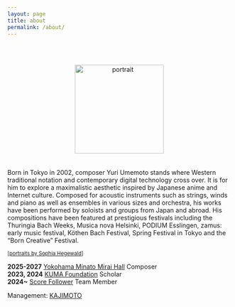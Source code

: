 ```yaml
---
layout: page
title: about
permalink: /about/
---
```

<br><br>
<div align="center">
  <img src="https://www.yuriumemoto.com/pics/SophiaHegewald_Yuri Umemoto2024050166139_small.jpeg" alt="portrait" width="200">
</div>
<br><br>
Born in Tokyo in 2002, composer Yuri Umemoto stands where Western traditional notation and contemporary digital technology cross over. It is for him to explore a maximalistic aesthetic inspired by Japanese anime and Internet culture. Composed for acoustic instruments such as strings, winds and piano as well as ensembles in various sizes and orchestra, his works have been performed by soloists and groups from Japan and abroad.  
His compositions have been featured at prestigious festivals including the Thuringia Bach Weeks, Musica nova Helsinki, PODIUM Esslingen, zamus: early music festival, Köthen Bach Festival, Spring Festival in Tokyo and the “Born Creative” Festival.  

<small>[[portraits by Sophia Hegewald](https://sophia-hegewald.de/yuri-umemoto-komponist)]</small>  

**2025-2027** [Yokohama Minato Mirai Hall](https://yokohama-minatomiraihall.jp/en/index.html) Composer  
**2023, 2024** [KUMA Foundation](https://kuma-foundation.org/student/yuri-umemoto/) Scholar  
**2024~** [Score Follower](https://www.scorefollower.org/about/) Team Member  

Management: [KAJIMOTO](https://www.kajimotomusic.com/eng/artists-projects/yuri-umemoto/)
